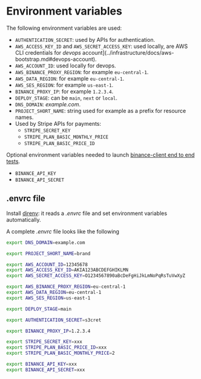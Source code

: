 # Environment variables

The following environment variables are used:

-   `AUTHENTICATION_SECRET`: used by APIs for authentication.
-   `AWS_ACCESS_KEY_ID` and `AWS_SECRET_ACCESS_KEY`: used locally, are AWS CLI credentials for _devops_ account](../infrastructure/docs/aws-bootstrap.md#devops-account).
-   `AWS_ACCOUNT_ID`: used locally for devops.
-   `AWS_BINANCE_PROXY_REGION`: for example `eu-central-1`.
-   `AWS_DATA_REGION`: for example `eu-central-1`.
-   `AWS_SES_REGION`: for example `us-east-1`.
-   `BINANCE_PROXY_IP`: for example `1.2.3.4`.
-   `DEPLOY_STAGE`: can be `main`, `next` or `local`.
-   `DNS_DOMAIN`: _example.com_.
-   `PROJECT_SHORT_NAME`: string used for example as a prefix for resource names.
-   Used by Stripe APIs for payments:
    -   `STRIPE_SECRET_KEY`
    -   `STRIPE_PLAN_BASIC_MONTHLY_PRICE`
    -   `STRIPE_PLAN_BASIC_PRICE_ID`

Optional environment variables needed to launch [binance-client end to end tests](../binance-client/docs/end-to-end-tests.md).

-   `BINANCE_API_KEY`
-   `BINANCE_API_SECRET`

## .envrc file

Install [direnv](../infrastructure/docs/tech-stack.md#direnv): it reads a _.envrc_ file and set environment variables automatically.

A complete _.envrc_ file looks like the following

```sh
export DNS_DOMAIN=example.com

export PROJECT_SHORT_NAME=brand

export AWS_ACCOUNT_ID=12345678
export AWS_ACCESS_KEY_ID=AKIA123ABCDEFGHIKLMN
export AWS_SECRET_ACCESS_KEY=O1234567890aBcDeFgHiJkLmNoPqRsTuVwXyZ

export AWS_BINANCE_PROXY_REGION=eu-central-1
export AWS_DATA_REGION=eu-central-1
export AWS_SES_REGION=us-east-1

export DEPLOY_STAGE=main

export AUTHENTICATION_SECRET=s3cret

export BINANCE_PROXY_IP=1.2.3.4

export STRIPE_SECRET_KEY=xxx
export STRIPE_PLAN_BASIC_PRICE_ID=xxx
export STRIPE_PLAN_BASIC_MONTHLY_PRICE=2

export BINANCE_API_KEY=xxx
export BINANCE_API_SECRET=xxx
```
